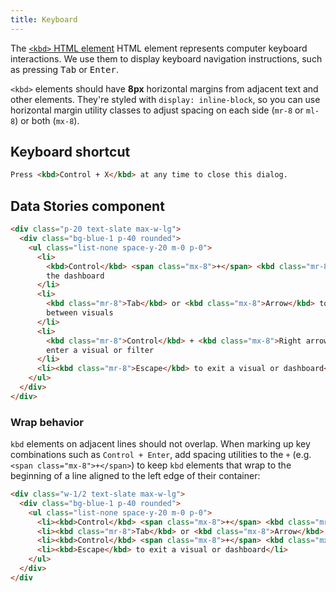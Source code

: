 ```yaml
---
title: Keyboard
---
```


The [`<kbd>` HTML element][kbd] HTML element represents computer keyboard
interactions. We use them to display keyboard navigation instructions, such
as pressing <kbd>Tab</kbd> or <kbd>Enter</kbd>.

`<kbd>` elements should have **8px** horizontal margins from adjacent text
and other elements. They're styled with <code>display: inline-block</code>,
so you can use horizontal margin utility classes to adjust spacing on each side
(<code>mr-8</code> or <code>ml-8</code>) or both (<code>mx-8</code>).

## Keyboard shortcut

```html
Press <kbd>Control + X</kbd> at any time to close this dialog.
```

## Data Stories component

```html
<div class="p-20 text-slate max-w-lg">
  <div class="bg-blue-1 p-40 rounded">
    <ul class="list-none space-y-20 m-0 p-0">
      <li>
        <kbd>Control</kbd> <span class="mx-8">+</span> <kbd class="mr-8">Enter</kbd> to enter
        the dashboard
      </li>
      <li>
        <kbd class="mr-8">Tab</kbd> or <kbd class="mx-8">Arrow</kbd> to move
        between visuals
      </li>
      <li>
        <kbd class="mr-8">Control</kbd> + <kbd class="mx-8">Right arrow</kbd> to
        enter a visual or filter
      </li>
      <li><kbd class="mr-8">Escape</kbd> to exit a visual or dashboard</li>
    </ul>
  </div>
</div>
```

### Wrap behavior

`kbd` elements on adjacent lines should not overlap. When marking up key
combinations such as `Control + Enter`, add spacing utilities to the `+`
(e.g. `<span class="mx-8">+</span>`) to keep `kbd` elements that wrap to
the beginning of a line aligned to the left edge of their container:

```html
<div class="w-1/2 text-slate max-w-lg">
  <div class="bg-blue-1 p-40 rounded">
    <ul class="list-none space-y-20 m-0 p-0">
      <li><kbd>Control</kbd> <span class="mx-8">+</span> <kbd class="mr-8">Enter</kbd> to enter the dashboard</li>
      <li><kbd class="mr-8">Tab</kbd> or <kbd class="mx-8">Arrow</kbd> to move between visuals</li>
      <li><kbd>Control</kbd> <span class="mx-8">+</span> <kbd class="mx-8">Right arrow</kbd> to enter a visual or filter</li>
      <li><kbd>Escape</kbd> to exit a visual or dashboard</li>
    </ul>
  </div>
</div
```

[kbd]: https://developer.mozilla.org/en-US/docs/Web/HTML/Element/kbd
